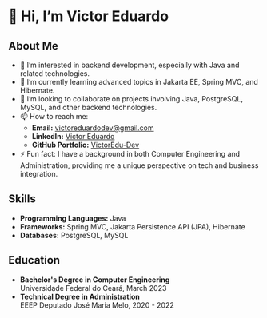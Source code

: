 # 👋 Hi, I’m Victor Eduardo

## About Me
- 👀 I’m interested in backend development, especially with Java and related technologies.
- 🌱 I’m currently learning advanced topics in Jakarta EE, Spring MVC, and Hibernate.
- 💞️ I’m looking to collaborate on projects involving Java, PostgreSQL, MySQL, and other backend technologies.
- 📫 How to reach me: 
  - **Email:** victoreduardodev@gmail.com
  - **LinkedIn:** [Victor Eduardo](https://www.linkedin.com/in/victor-eduardo-44687b202)
  - **GitHub Portfolio:** [VictorEdu-Dev](https://github.com/VictorEdu-Dev)
- ⚡ Fun fact: I have a background in both Computer Engineering and Administration, providing me a unique perspective on tech and business integration.

## Skills
- **Programming Languages:** Java
- **Frameworks:** Spring MVC, Jakarta Persistence API (JPA), Hibernate
- **Databases:** PostgreSQL, MySQL

## Education
- **Bachelor's Degree in Computer Engineering**  
  Universidade Federal do Ceará, March 2023
- **Technical Degree in Administration**  
  EEEP Deputado José Maria Melo, 2020 - 2022
